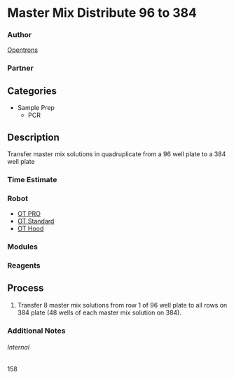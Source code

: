 # Master Mix Distribute 96 to 384

### Author
[Opentrons](https://opentrons.com/)

### Partner

## Categories
* Sample Prep
	* PCR


## Description
Transfer master mix solutions in quadruplicate from a 96 well plate to a 384 well plate

### Time Estimate

### Robot
* [OT PRO](https://opentrons.com/ot-one-pro)
* [OT Standard](https://opentrons.com/ot-one-standard)
* [OT Hood](https://opentrons.com/ot-one-hood)

### Modules

### Reagents

## Process
1. Transfer 8 master mix solutions from row 1 of 96 well plate to all rows on 384 plate
(48 wells of each master mix solution on 384).


### Additional Notes


###### Internal
158
